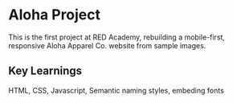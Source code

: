 # Aloha Project

This is the first project at RED Academy, rebuilding a mobile-first, responsive Aloha Apparel Co. website from sample images.

## Key Learnings

HTML, CSS, Javascript, Semantic naming styles, embeding fonts